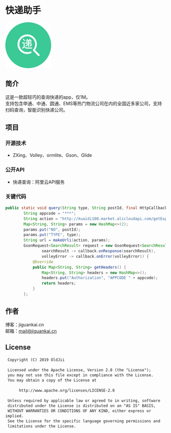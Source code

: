 # 快递助手
![](https://raw.githubusercontent.com/OldJii/ExpressAssistant/master/app/src/main/res/drawable-xxhdpi/ic_launcher.png)

## 简介
这是一款超轻巧的查询快递的app，仅1M。<br>
支持包含申通、中通、圆通、EMS等热门物流公司在内的全国近多家公司，支持扫码查询，智能识别快递公司。<br>

## 项目
### 开源技术
- ZXing、Volley、ormlite、Gson、Glide

### 公开API
- 快递查询：阿里云API服务

### 关键代码
```java
public static void query(String type, String postId, final HttpCallback<SearchResult> callback) {
        String appcode = "***";
        String action = "http://kuaidi100.market.alicloudapi.com/getExpress";
        Map<String, String> params = new HashMap<>(2);
        params.put("NO", postId);
        params.put("TYPE", type);
        String url = makeUrli(action, params);
        GsonRequest<SearchResult> request = new GsonRequest<SearchResult>(url, SearchResult.class,
                searchResult -> callback.onResponse(searchResult),
                volleyError -> callback.onError(volleyError)) {
            @Override
            public Map<String, String> getHeaders() {
                Map<String, String> headers = new HashMap<>();
                headers.put("Authorization", "APPCODE " + appcode);
                return headers;
            }
        };
```

## 作者
博客：jiguankai.cn<br>
邮箱：mail@jiguankai.cn

## License

     Copyright (C) 2019 OldJii
    
     Licensed under the Apache License, Version 2.0 (the "License");
     you may not use this file except in compliance with the License.
     You may obtain a copy of the License at
    
          http://www.apache.org/licenses/LICENSE-2.0
    
     Unless required by applicable law or agreed to in writing, software
     distributed under the License is distributed on an "AS IS" BASIS,
     WITHOUT WARRANTIES OR CONDITIONS OF ANY KIND, either express or implied.
     See the License for the specific language governing permissions and
     limitations under the License.
